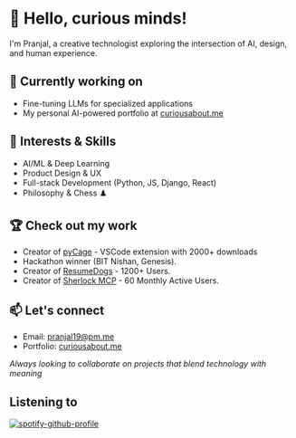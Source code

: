 # 👋 Hello, curious minds!

I'm Pranjal, a creative technologist exploring the intersection of AI, design, and human experience.

## 🔭 Currently working on
- Fine-tuning LLMs for specialized applications
- My personal AI-powered portfolio at [curiousabout.me](https://www.curiousabout.me)

## 🧠 Interests & Skills
- AI/ML & Deep Learning
- Product Design & UX
- Full-stack Development (Python, JS, Django, React)
- Philosophy & Chess ♟️

## 🏆 Check out my work
- Creator of [pyCage](https://bit.ly/InstallpyCage) - VSCode extension with 2000+ downloads
- Hackathon winner (BIT Nishan, Genesis).
- Creator of [ResumeDogs](https://resumedogs.netlify.app) - 1200+ Users.
- Creator of [Sherlock MCP](https://smithery.ai/server/@qKitNp/sherlock_mcp) - 60 Monthly Active Users.

## 📫 Let's connect
- Email: pranjal19@pm.me
- Portfolio: [curiousabout.me](https://www.curiousabout.me)

_Always looking to collaborate on projects that blend technology with meaning_



## Listening to
[![spotify-github-profile](https://spotify-github-profile.kittinanx.com/api/view?uid=0kjh0k74qvsfd6an5d5zv898e&cover_image=false&theme=default&show_offline=true&background_color=121212&interchange=true&bar_color=53b14f&bar_color_cover=true)](https://spotify-github-profile.kittinanx.com/api/view?uid=0kjh0k74qvsfd6an5d5zv898e&redirect=true)
